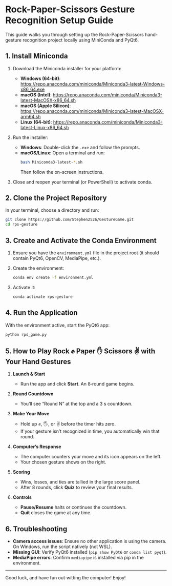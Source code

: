 # Rock-Paper-Scissors Gesture Recognition Setup Guide

This guide walks you through setting up the Rock-Paper-Scissors hand-gesture recognition project locally using MiniConda and PyQt6.

## 1. Install Miniconda

1. Download the Miniconda installer for your platform:
   - **Windows (64-bit)**: https://repo.anaconda.com/miniconda/Miniconda3-latest-Windows-x86_64.exe
   - **macOS (Intel)**: https://repo.anaconda.com/miniconda/Miniconda3-latest-MacOSX-x86_64.sh
   - **macOS (Apple Silicon)**: https://repo.anaconda.com/miniconda/Miniconda3-latest-MacOSX-arm64.sh
   - **Linux (64-bit)**: https://repo.anaconda.com/miniconda/Miniconda3-latest-Linux-x86_64.sh

2. Run the installer:
   - **Windows**: Double-click the `.exe` and follow the prompts.
   - **macOS/Linux**: Open a terminal and run:
     ```bash
     bash Miniconda3-latest-*.sh
     ```
     Then follow the on-screen instructions.

3. Close and reopen your terminal (or PowerShell) to activate conda.

## 2. Clone the Project Repository

In your terminal, choose a directory and run:

```bash
git clone https://github.com/Stephen2526/GestureGame.git
cd rps-gesture
```

## 3. Create and Activate the Conda Environment

1. Ensure you have the `environment.yml` file in the project root (it should contain PyQt6, OpenCV, MediaPipe, etc.).

2. Create the environment:

   ```bash
   conda env create -f environment.yml
   ```

3. Activate it:

   ```bash
   conda activate rps-gesture
   ```

## 4. Run the Application

With the environment active, start the PyQt6 app:

```bash
python rps_game.py
```

## 5. How to Play Rock ✊ Paper ✋ Scissors ✌️ with Your Hand Gestures

1. **Launch & Start**  
   - Run the app and click **Start**. An 8‑round game begins.  

2. **Round Countdown**  
   - You’ll see “Round N” at the top and a 3 s countdown.  

3. **Make Your Move**  
   - Hold up ✊, 🖐️, or ✌️ before the timer hits zero.  
   - If your gesture isn’t recognized in time, you automatically win that round.  

4. **Computer’s Response**  
   - The computer counters your move and its icon appears on the left.  
   - Your chosen gesture shows on the right.  

5. **Scoring**  
   - Wins, losses, and ties are tallied in the large score panel.  
   - After 8 rounds, click **Quiz** to review your final results.  

6. **Controls**  
   - **Pause/Resume** halts or continues the countdown.  
   - **Quit** closes the game at any time.  

## 6. Troubleshooting

- **Camera access issues**: Ensure no other application is using the camera. On Windows, run the script natively (not WSL).
- **Missing GUI**: Verify PyQt6 installed (`pip show PyQt6` or `conda list pyqt`).
- **MediaPipe errors**: Confirm `mediapipe` is installed via pip in the environment.

---

Good luck, and have fun out‑witting the computer! Enjoy!